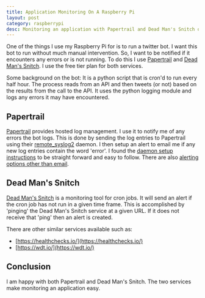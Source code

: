 ```yaml
---
title: Application Monitoring On A Raspberry Pi
layout: post
category: raspberrypi
desc: Monitoring an application with Papertrail and Dead Man's Snitch on a Raspberry Pi
---
```


One of the things I use my Raspberry Pi for is to run a twitter bot.  I want this bot to run without much manual intervention.  So, I want to be notified if it encounters any errors or is not running. To do this I use [Papertrail](https://papertrailapp.com/) and [Dead Man's Snitch](https://deadmanssnitch.com/).  I use the free tier plan for both services.

Some background on the bot: It is a python script that is cron'd to run every half hour. The process reads from an API and then tweets (or not) based on the results from the call to the API. It uses the python logging module and logs any errors it may have encountered. 



## Papertrail ##

[Papertrail](https://papertrailapp.com/) provides hosted log management. I use it to notify me of any errors the bot logs. This is done by sending the log entries to Papertrail using their [remote_syslog2](https://github.com/papertrail/remote_syslog2) daemon. I then setup an alert to email me if any new log entries contain the word 'error'.  I found the [daemon setup instructions](http://help.papertrailapp.com/kb/configuration/configuring-centralized-logging-from-text-log-files-in-unix/) to be straight forward and easy to follow.  There are also [alerting options other than email](http://help.papertrailapp.com/kb/how-it-works/alerts/).

## Dead Man's Snitch ##

[Dead Man's Snitch](https://deadmanssnitch.com/) is a monitoring tool for cron jobs. It will send an alert if the cron job has not run in a given time frame.  This is accomplished by 'pinging' the Dead Man's Snitch service at a given URL.  If it does not receive that 'ping' then an alert is created.

There are other similar services available such as:

* [https://healthchecks.io/](https://healthchecks.io/)
* [https://wdt.io/](https://wdt.io/)


## Conclusion ##

I am happy with both Papertrail and Dead Man's Snitch.  The two services make monitoring an application easy.